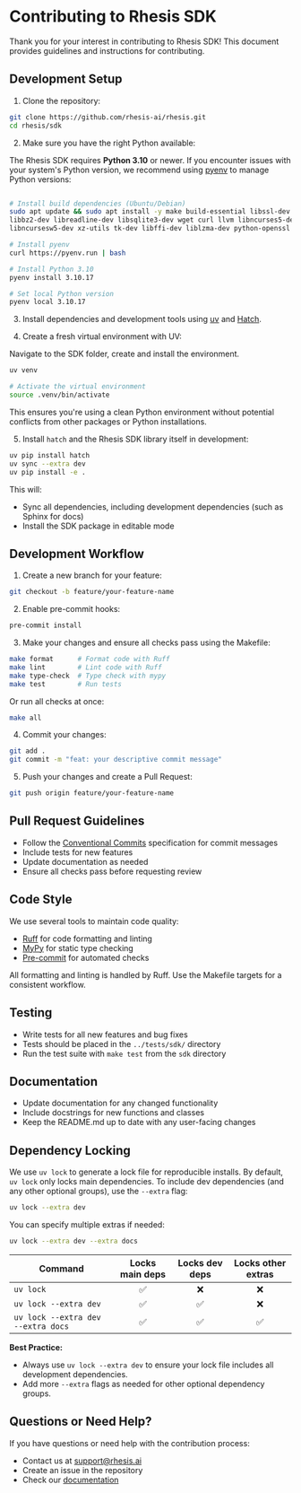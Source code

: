 # Contributing to Rhesis SDK

Thank you for your interest in contributing to Rhesis SDK! This document provides guidelines and instructions for contributing.

## Development Setup

1. Clone the repository:
```bash
git clone https://github.com/rhesis-ai/rhesis.git
cd rhesis/sdk
```

2. Make sure you have the right Python available:

The Rhesis SDK requires **Python 3.10** or newer. If you encounter issues with your system's Python version, we recommend using [pyenv](https://github.com/pyenv/pyenv) to manage Python versions:

```bash

# Install build dependencies (Ubuntu/Debian)
sudo apt update && sudo apt install -y make build-essential libssl-dev zlib1g-dev \
libbz2-dev libreadline-dev libsqlite3-dev wget curl llvm libncurses5-dev \
libncursesw5-dev xz-utils tk-dev libffi-dev liblzma-dev python-openssl

# Install pyenv
curl https://pyenv.run | bash

# Install Python 3.10
pyenv install 3.10.17

# Set local Python version
pyenv local 3.10.17

```

3. Install dependencies and development tools using [uv](https://github.com/astral-sh/uv) and [Hatch](https://hatch.pypa.io/).


4. Create a fresh virtual environment with UV:

Navigate to the SDK folder, create and install the environment.

```bash
uv venv

# Activate the virtual environment
source .venv/bin/activate
```

This ensures you're using a clean Python environment without potential conflicts from other packages or Python installations.


5. Install `hatch` and the Rhesis SDK library itself in development:

```bash
uv pip install hatch
uv sync --extra dev
uv pip install -e .
```

This will:
- Sync all dependencies, including development dependencies (such as Sphinx for docs)
- Install the SDK package in editable mode

## Development Workflow

1. Create a new branch for your feature:
```bash
git checkout -b feature/your-feature-name
```

2. Enable pre-commit hooks:
```bash
pre-commit install
```

3. Make your changes and ensure all checks pass using the Makefile:
```bash
make format      # Format code with Ruff
make lint        # Lint code with Ruff
make type-check  # Type check with mypy
make test        # Run tests
```
Or run all checks at once:
```bash
make all
```

4. Commit your changes:
```bash
git add .
git commit -m "feat: your descriptive commit message"
```

5. Push your changes and create a Pull Request:
```bash
git push origin feature/your-feature-name
```

## Pull Request Guidelines

- Follow the [Conventional Commits](https://www.conventionalcommits.org/) specification for commit messages
- Include tests for new features
- Update documentation as needed
- Ensure all checks pass before requesting review

## Code Style

We use several tools to maintain code quality:
- [Ruff](https://docs.astral.sh/ruff/) for code formatting and linting
- [MyPy](https://mypy.readthedocs.io/) for static type checking
- [Pre-commit](https://pre-commit.com/) for automated checks

All formatting and linting is handled by Ruff. Use the Makefile targets for a consistent workflow.

## Testing

- Write tests for all new features and bug fixes
- Tests should be placed in the `../tests/sdk/` directory
- Run the test suite with `make test` from the `sdk` directory

## Documentation

- Update documentation for any changed functionality
- Include docstrings for new functions and classes
- Keep the README.md up to date with any user-facing changes

## Dependency Locking

We use `uv lock` to generate a lock file for reproducible installs. By default, `uv lock` only locks main dependencies. To include dev dependencies (and any other optional groups), use the `--extra` flag:

```bash
uv lock --extra dev
```

You can specify multiple extras if needed:
```bash
uv lock --extra dev --extra docs
```

| Command                                 | Locks main deps | Locks dev deps | Locks other extras |
|------------------------------------------|:--------------:|:--------------:|:------------------:|
| `uv lock`                               |      ✅        |      ❌        |        ❌          |
| `uv lock --extra dev`                   |      ✅        |      ✅        |        ❌          |
| `uv lock --extra dev --extra docs`      |      ✅        |      ✅        |        ✅          |

**Best Practice:**
- Always use `uv lock --extra dev` to ensure your lock file includes all development dependencies.
- Add more `--extra` flags as needed for other optional dependency groups.

## Questions or Need Help?

If you have questions or need help with the contribution process:
- Contact us at support@rhesis.ai
- Create an issue in the repository
- Check our [documentation](https://docs.rhesis.ai) 